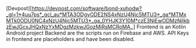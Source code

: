 [Devpost][https://devpost.com/software/bond-xuhodw?_gl=1*4uu7ps*_gcl_au*MTA3ODgyODE2NS4xNzU4Njc5MTU3*_ga*MTMxMTk0ODU0NC4xNzU4Njc5MTU3*_ga_0YHJK3Y10M*czE3NjEwODMzNjIkbzEwJGcxJHQxNzYxMDgzMzkwJGozMiRsMCRoMA..]
Frontend is an Kotlin Android project
Backend are the scripts run on Firebase and AWS.
API Keys in frontend are placeholders and have been disabled.
